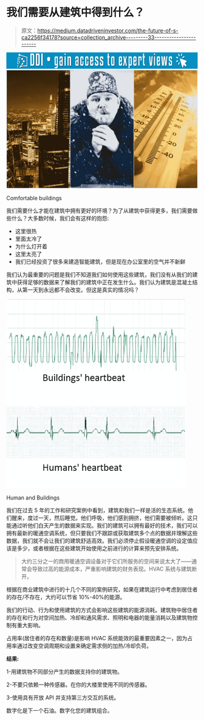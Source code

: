 # 我们需要从建筑中得到什么？

> 原文：<https://medium.datadriveninvestor.com/the-future-of-s-ca2256f34178?source=collection_archive---------33----------------------->

[![](img/62acbce6fcc1e8d6f3b66b23a40dcb9a.png)](http://www.track.datadriveninvestor.com/1B9E)![](img/9f8f114b7ff560ce4da748522e575afa.png)

Comfortable buildings

我们需要什么才能在建筑中拥有更好的环境？为了从建筑中获得更多，我们需要做些什么？大多数时候，我们会有这样的抱怨:

*   这里很热
*   里面太冷了
*   为什么灯开着
*   这里太亮了
*   我们已经投资了很多来建造智能建筑，但是现在办公室里的空气并不新鲜

我们认为最重要的问题是我们不知道我们如何使用这些建筑，我们没有从我们的建筑中获得足够的数据来了解我们的建筑中正在发生什么。我们认为建筑是混凝土结构，从第一天到永远都不会改变。但这是真实的情况吗？

![](img/42cc6678fd1e9bfffb1efff0017980fc.png)

Human and Buildings

我们在过去 5 年的工作和研究案例中看到，建筑和我们一样是活的生态系统。他们醒来，度过一天，然后睡觉。他们呼吸，他们感到拥挤，他们需要被倾听。这只能通过听他们白天产生的数据来实现。我们的建筑可以拥有最好的技术，我们可以拥有最新的暖通空调系统，但只要我们不跟踪或获取建筑多个点的数据并理解这些数据，我们就不会让我们的建筑舒适高效。我们必须停止假设暖通空调的设定值应该是多少，或者根据在这些建筑开始使用之前进行的计算来预先安排系统。

> 大约三分之一的商用暖通空调设备对于它们所服务的空间来说太大了——通常会导致过高的能源成本，严重影响建筑的财务表现。HVAC 系统与建筑断开。

根据在商业建筑中进行的十几个不同的案例研究，如果在建筑运行中考虑到居住者的存在/不存在，大约可以节省 10%-40%的能源。

我们的行动、行为和使用建筑的方式会影响这些建筑的能源消耗。建筑物中居住者的存在和行为对空间加热、冷却和通风需求、照明和电器的能量消耗以及建筑物控制有重大影响。

占用率(居住者的存在和数量)是影响 HVAC 系统能效的最重要因素之一，因为占用率通过改变空调周期和设置来确定需求侧的加热/冷却负荷。

**结果:**

1-用建筑物不同部分产生的数据支持你的建筑物。

2-不要只依赖一种传感器。在你的大楼里使用不同的传感器。

3-使用具有开放 API 并支持第三方交互的系统。

数字化是下一个石油。数字化您的建筑组合。